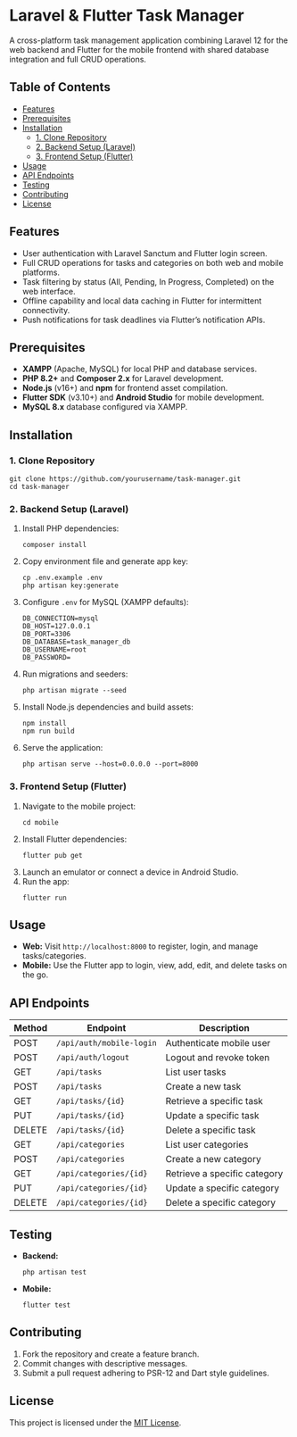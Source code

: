 # Laravel & Flutter Task Manager

A cross-platform task management application combining Laravel 12 for the web backend and Flutter for the mobile frontend with shared database integration and full CRUD operations.

## Table of Contents
- [Features](#features)  
- [Prerequisites](#prerequisites)  
- [Installation](#installation)  
  - [1. Clone Repository](#1-clone-repository)  
  - [2. Backend Setup (Laravel)](#2-backend-setup-laravel)  
  - [3. Frontend Setup (Flutter)](#3-frontend-setup-flutter)  
- [Usage](#usage)  
- [API Endpoints](#api-endpoints)  
- [Testing](#testing)  
- [Contributing](#contributing)  
- [License](#license)  

## Features
- User authentication with Laravel Sanctum and Flutter login screen.  
- Full CRUD operations for tasks and categories on both web and mobile platforms.  
- Task filtering by status (All, Pending, In Progress, Completed) on the web interface.  
- Offline capability and local data caching in Flutter for intermittent connectivity.  
- Push notifications for task deadlines via Flutter’s notification APIs.  

## Prerequisites
- **XAMPP** (Apache, MySQL) for local PHP and database services.  
- **PHP 8.2+** and **Composer 2.x** for Laravel development.  
- **Node.js** (v16+) and **npm** for frontend asset compilation.  
- **Flutter SDK** (v3.10+) and **Android Studio** for mobile development.  
- **MySQL 8.x** database configured via XAMPP.  

## Installation

### 1. Clone Repository
```
git clone https://github.com/yourusername/task-manager.git
cd task-manager
```

### 2. Backend Setup (Laravel)
1. Install PHP dependencies:  
   ```
   composer install
   ```
2. Copy environment file and generate app key:  
   ```
   cp .env.example .env
   php artisan key:generate
   ```
3. Configure `.env` for MySQL (XAMPP defaults):  
   ```
   DB_CONNECTION=mysql
   DB_HOST=127.0.0.1
   DB_PORT=3306
   DB_DATABASE=task_manager_db
   DB_USERNAME=root
   DB_PASSWORD=
   ```
4. Run migrations and seeders:  
   ```
   php artisan migrate --seed
   ```
5. Install Node.js dependencies and build assets:  
   ```
   npm install
   npm run build
   ```
6. Serve the application:  
   ```
   php artisan serve --host=0.0.0.0 --port=8000
   ```

### 3. Frontend Setup (Flutter)
1. Navigate to the mobile project:  
   ```
   cd mobile
   ```
2. Install Flutter dependencies:  
   ```
   flutter pub get
   ```
3. Launch an emulator or connect a device in Android Studio.  
4. Run the app:  
   ```
   flutter run
   ```

## Usage
- **Web:** Visit `http://localhost:8000` to register, login, and manage tasks/categories.  
- **Mobile:** Use the Flutter app to login, view, add, edit, and delete tasks on the go.  

## API Endpoints
| Method | Endpoint                     | Description                   |
|--------|------------------------------|-------------------------------|
| POST   | `/api/auth/mobile-login`     | Authenticate mobile user      |
| POST   | `/api/auth/logout`           | Logout and revoke token       |
| GET    | `/api/tasks`                 | List user tasks               |
| POST   | `/api/tasks`                 | Create a new task             |
| GET    | `/api/tasks/{id}`            | Retrieve a specific task      |
| PUT    | `/api/tasks/{id}`            | Update a specific task        |
| DELETE | `/api/tasks/{id}`            | Delete a specific task        |
| GET    | `/api/categories`            | List user categories          |
| POST   | `/api/categories`            | Create a new category         |
| GET    | `/api/categories/{id}`       | Retrieve a specific category  |
| PUT    | `/api/categories/{id}`       | Update a specific category    |
| DELETE | `/api/categories/{id}`       | Delete a specific category    |

## Testing
- **Backend:**  
  ```
  php artisan test
  ```
- **Mobile:**  
  ```
  flutter test
  ```

## Contributing
1. Fork the repository and create a feature branch.  
2. Commit changes with descriptive messages.  
3. Submit a pull request adhering to PSR-12 and Dart style guidelines.  

## License
This project is licensed under the [MIT License](LICENSE).  
